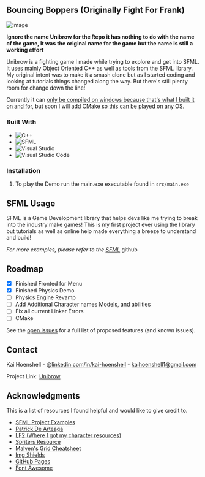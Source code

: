 
## Bouncing Boppers (Originally Fight For Frank)

![image](https://user-images.githubusercontent.com/60765574/198912903-f1180edb-35ac-49d6-805e-b93f62e4f74c.png)

**Ignore the name Unibrow for the Repo it has nothing to do with the name of the game, It was the original name for the game but the name is still a working effort**

Unibrow is a fighting game I made while trying to explore and get into SFML. It uses mainly Object Oriented C++ as well as tools from the SFML library. My original intent was to make it a smash clone but as I started coding and looking at tutorials things changed along the way. But there's still plenty room for change down the line!

Currently it can <ins>only be compiled on windows because that's what I built it on and for</ins>, but soon I will add <ins>CMake<ins> so this can be played on any OS. 


### Built With

* <a target="_blank"><img alt="C++" src="https://img.shields.io/badge/C%2B%2B-00599C?style=for-the-badge&logo=c%2B%2B&logoColor=white"/></a> 
* <a target="_blank"><img alt="SFML" src="https://img.shields.io/badge/SFML-%20-green"/></a> 
* <a target="_blank"><img alt="Visual Studio" src="https://img.shields.io/badge/Visual%20Studio-%20-violet"/></a> 
* <a target="_blank"><img alt="Visual Studio Code" src="https://img.shields.io/badge/Visual%20Studio%20Code-%20-blue"/></a> 

### Installation

1. To play the Demo run the main.exe executable found in `src/main.exe`


<!-- USAGE EXAMPLES -->
## SFML Usage

SFML is a Game Development library that helps devs like me trying to break into the industry make games! This is my first project ever using the library but tutorials as well as online help made everything a breeze to understand and build!

_For more examples, please refer to the [SFML](https://github.com/SFML/SFML/tree/master/examples)_ github



<!-- ROADMAP -->
## Roadmap

- [x] Finished Fronted for Menu
- [x] Finished Physics Demo
- [ ] Physics Engine Revamp
- [ ] Add Additional Character names Models, and abilities
- [ ] Fix all current Linker Errors
- [ ] CMake

See the [open issues](https://github.com/KaaiiH/Unibrow/issues) for a full list of proposed features (and known issues).

<!-- CONTACT -->
## Contact

Kai Hoenshell - [@linkedin.com/in/kai-hoenshell](https://www.linkedin.com/in/kai-hoenshell/) - kaihoenshell1@gmail.com

Project Link: [Unibrow](https://github.com/KaaiiH/Unibrow)


<!-- ACKNOWLEDGMENTS -->
## Acknowledgments

This is a list of resources I found helpful and would like to give credit to.



* [SFML Project Examples](https://github.com/SFML/SFML/tree/master/examples)
* [Patrick De Arteaga](https://patrickdearteaga.com)
* [LF2 (Where I got my character resources)](https://grid.malven.co/)
* [Spriters Resource](https://www.spriters-resource.com/genre/fighting/)
* [Malven's Grid Cheatsheet](www.lf2.net)
* [Img Shields](https://shields.io)
* [GitHub Pages](https://pages.github.com)
* [Font Awesome](https://fontawesome.com)


